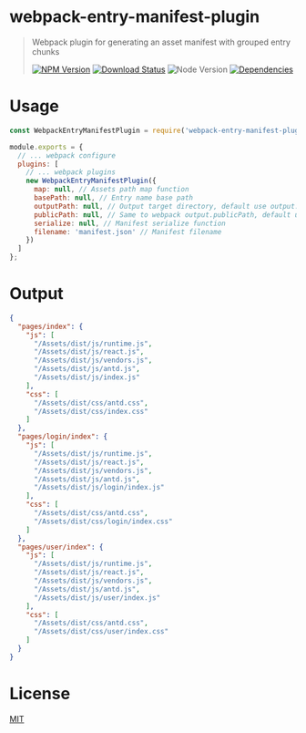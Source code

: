 # webpack-entry-manifest-plugin

> Webpack plugin for generating an asset manifest with grouped entry chunks
>
> [![NPM Version][npm-image]][npm-url]
> [![Download Status][download-image]][npm-url]
> ![Node Version][node-image]
> [![Dependencies][david-image]][david-url]

# Usage

```js
const WebpackEntryManifestPlugin = require('webpack-entry-manifest-plugin');

module.exports = {
  // ... webpack configure
  plugins: [
    // ... webpack plugins
    new WebpackEntryManifestPlugin({
      map: null, // Assets path map function
      basePath: null, // Entry name base path
      outputPath: null, // Output target directory, default use output.path
      publicPath: null, // Same to webpack output.publicPath, default use output.publicPath
      serialize: null, // Manifest serialize function
      filename: 'manifest.json' // Manifest filename
    })
  ]
};
```

# Output

```json
{
  "pages/index": {
    "js": [
      "/Assets/dist/js/runtime.js",
      "/Assets/dist/js/react.js",
      "/Assets/dist/js/vendors.js",
      "/Assets/dist/js/antd.js",
      "/Assets/dist/js/index.js"
    ],
    "css": [
      "/Assets/dist/css/antd.css",
      "/Assets/dist/css/index.css"
    ]
  },
  "pages/login/index": {
    "js": [
      "/Assets/dist/js/runtime.js",
      "/Assets/dist/js/react.js",
      "/Assets/dist/js/vendors.js",
      "/Assets/dist/js/antd.js",
      "/Assets/dist/js/login/index.js"
    ],
    "css": [
      "/Assets/dist/css/antd.css",
      "/Assets/dist/css/login/index.css"
    ]
  },
  "pages/user/index": {
    "js": [
      "/Assets/dist/js/runtime.js",
      "/Assets/dist/js/react.js",
      "/Assets/dist/js/vendors.js",
      "/Assets/dist/js/antd.js",
      "/Assets/dist/js/user/index.js"
    ],
    "css": [
      "/Assets/dist/css/antd.css",
      "/Assets/dist/css/user/index.css"
    ]
  }
}
```

# License

[MIT](LICENSE)

[david-image]: http://img.shields.io/david/nuintun/webpack-entry-manifest-plugin.svg?style=flat-square
[david-url]: https://david-dm.org/nuintun/webpack-entry-manifest-plugin
[node-image]: http://img.shields.io/node/v/webpack-entry-manifest-plugin.svg?style=flat-square
[npm-image]: http://img.shields.io/npm/v/webpack-entry-manifest-plugin.svg?style=flat-square
[npm-url]: https://www.npmjs.org/package/webpack-entry-manifest-plugin
[download-image]: http://img.shields.io/npm/dm/webpack-entry-manifest-plugin.svg?style=flat-square
